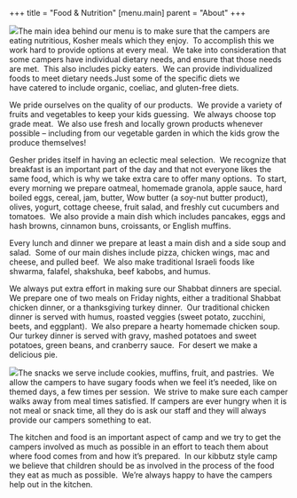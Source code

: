 +++
title = "Food & Nutrition"
[menu.main]
parent = "About"
+++

<img class="float-left rounded mr-4 mb-4" src="tomatoes.jpg">The main idea behind our menu is to make sure that the campers are eating nutritious, Kosher meals which they enjoy.  To accomplish this we work hard to provide options at every meal.  We take into consideration that some campers have individual dietary needs, and ensure that those needs are met.  This also includes picky eaters.  We can provide individualized foods to meet dietary needs.Just some of the specific diets we have catered to include organic, coeliac, and gluten-free diets.

We pride ourselves on the quality of our products.  We provide a variety of fruits and vegetables to keep your kids guessing.  We always choose top grade meat.  We also use fresh and locally grown products whenever possible – including from our vegetable garden in which the kids grow the produce themselves!

Gesher prides itself in having an eclectic meal selection.  We recognize that breakfast is an important part of the day and that not everyone likes the same food, which is why we take extra care to offer many options.  To start, every morning we prepare oatmeal, homemade granola, apple sauce, hard boiled eggs, cereal, jam, butter, Wow butter (a soy-nut butter product), olives, yogurt, cottage cheese, fruit salad, and freshly cut cucumbers and tomatoes.  We also provide a main dish which includes pancakes, eggs and hash browns, cinnamon buns, croissants, or English muffins.

Every lunch and dinner we prepare at least a main dish and a side soup and salad.  Some of our main dishes include pizza, chicken wings, mac and cheese, and pulled beef.  We also make traditional Israeli foods like shwarma, falafel, shakshuka, beef kabobs, and humus.

We always put extra effort in making sure our Shabbat dinners are special.  We prepare one of two meals on Friday nights, either a traditional Shabbat chicken dinner, or a thanksgiving turkey dinner.  Our traditional chicken dinner is served with humus, roasted veggies (sweet potato, zucchini, beets, and eggplant).  We also prepare a hearty homemade chicken soup.  Our turkey dinner is served with gravy, mashed potatoes and sweet potatoes, green beans, and cranberry sauce.  For desert we make a delicious pie.

<img class="float-right rounded ml-4 mb-4" src="pizza.jpg">The snacks we serve include cookies, muffins, fruit, and pastries.  We allow the campers to have sugary foods when we feel it’s needed, like on themed days, a few times per session.  We strive to make sure each camper walks away from meal times satisfied. If campers are ever hungry when it is not meal or snack time, all they do is ask our staff and they will always provide our campers something to eat.

The kitchen and food is an important aspect of camp and we try to get the campers involved as much as possible in an effort to teach them about where food comes from and how it’s prepared.  In our kibbutz style camp we believe that children should be as involved in the process of the food they eat as much as possible.  We’re always happy to have the campers help out in the kitchen.